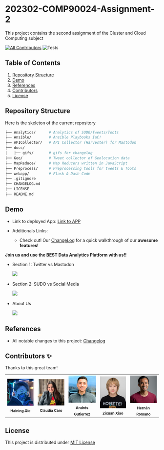 # 202302-COMP90024-Assignment-2
This project contains the second assignment of the Cluster and Cloud Computing subject

<!-- ALL-CONTRIBUTORS-BADGE:START - Do not remove or modify this section -->
[![All Contributors](https://img.shields.io/badge/all_contributors-4-orange.svg?style=flat-square)](#contributors-)
![Tests](https://github.com/SWEN900072022/SWEN90007-2022-NuRoom/actions/workflows/maven.yml/badge.svg)
<!-- ALL-CONTRIBUTORS-BADGE:END -->


## Table of Contents

  1. [Repository Structure](#repository-structure)
  2. [Demo](#demo)
  3. [References](#references)
  4. [Contributors](#contributors)
  5. [License](#license)


## Repository Structure
Here is the skeleton of the current repository
```bash
├── Analytics/      # Analytics of SUDO/Tweets/Toots
├── Ansible/        # Ansible Playbooks IaC!
├── APICollector/   # API Collector (Harvester) for Mastodon
├── docs/
│   ├── gifs/       # gifs for changelog
├── Geo/            # Tweet collector of Geolocation data
├── MapReduce/      # Map Reducers written in JavaScript 
├── Preprocess/     # Preprocessing tools for tweets & Toots
├── webapp/         # Flask & Dash Code
├── .gitignore
├── CHANGELOG.md
├── LICENSE
├── README.md
```

## Demo
- Link to deployed App: [Link to APP](http://grp4_instn_001.unimelb-comp90024-2023-grp-4.cloud.edu.au:8051/)

- Additionals Links: 
    - Check out! Our [ChangeLog](CHANGELOG.md) for a quick walkthrough of our **awesome features!**

**Join us and use the BEST Data Analytics Platform with us!!**
 - Section 1: Twitter vs Mastodon

    ![](docs/gifs/section1.gif)

 - Section 2: SUDO vs Social Media

    ![](docs/gifs/section2.gif)

 - About Us

    ![](docs/gifs/about.gif)


## References
- All notable changes to this project: [Changelog](/CHANGELOG.md) 


## Contributors ✨

Thanks to this great team!

<!-- ALL-CONTRIBUTORS-LIST:START - Do not remove or modify this section -->
<!-- prettier-ignore-start -->
<!-- markdownlint-disable -->
<table>
  <tr>
    <td align="center"><a href="https://github.com/xhnhill"><img src="webapp/assets/profiles/Haining.jpg" width="100px;" alt=""/><br /><sub><b>Haining Xie</b></sub></a><br /></td>
    <td align="center"><a href="https://www.linkedin.com/in/claudia-paola-caro-correa-bb8590a7/"><img src="webapp/assets/profiles/Claudia.jpg" width="100px;" alt=""/><br /><sub><b>Claudia Caro</b></sub></a><br /></td>
    <td align="center"><a href="https://www.linkedin.com/in/andres-felipe-gutierrez-carre%C3%B1o-62242378/"><img src="webapp/assets/profiles/Andres.jpg" width="100px;" alt=""/><br /><sub><b>Andrés Gutierrez</b></sub></a><br /></td>
    <td align="center"><a href="https://github.com/ZXXIA1"><img src="webapp/assets/profiles/Zixuan.jpg" width="100px;" alt=""/><br /><sub><b>Zixuan Xiao</b></sub></a><br /></td>
    <td align="center"><a href="https://www.linkedin.com/in/hernan-romano/"><img src="webapp/assets/profiles/Hernan.png" width="100px;" alt=""/><br /><sub><b>Hernán Romano</b></sub></a><br /></td>
  </tr>
</table>

<!-- markdownlint-restore -->
<!-- prettier-ignore-end -->

<!-- ALL-CONTRIBUTORS-LIST:END -->

## License
This project is distributed under [MIT License](https://opensource.org/license/mit/)

